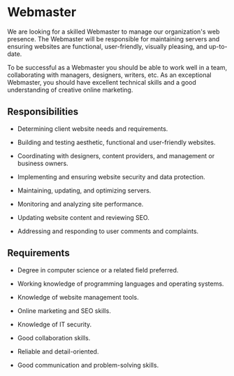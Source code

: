 # Webmaster

We are looking for a skilled Webmaster to manage our organization's web presence. The Webmaster will be responsible for maintaining servers and ensuring websites are functional, user-friendly, visually pleasing, and up-to-date.

To be successful as a Webmaster you should be able to work well in a team, collaborating with managers, designers, writers, etc. As an exceptional Webmaster, you should have excellent technical skills and a good understanding of creative online marketing.

## Responsibilities

* Determining client website needs and requirements.

* Building and testing aesthetic, functional and user-friendly websites.

* Coordinating with designers, content providers, and management or business owners.

* Implementing and ensuring website security and data protection.

* Maintaining, updating, and optimizing servers.

* Monitoring and analyzing site performance.

* Updating website content and reviewing SEO.

* Addressing and responding to user comments and complaints.

## Requirements

* Degree in computer science or a related field preferred.

* Working knowledge of programming languages and operating systems.

* Knowledge of website management tools.

* Online marketing and SEO skills.

* Knowledge of IT security.

* Good collaboration skills.

* Reliable and detail-oriented.

* Good communication and problem-solving skills.

